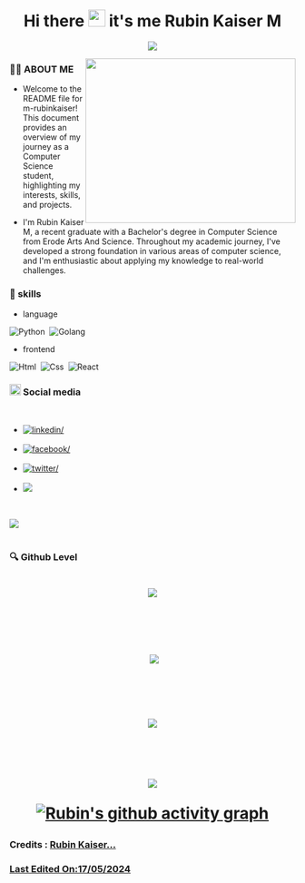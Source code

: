 <h1 align="center">
  <b>
    Hi there 
    <img height="30px" wight="30" 
      src="https://camo.githubusercontent.com/0c732027af8a28d138e3698181f7be7c9b97d443b4beb9c7ce8ec4cffc6b4767/68747470733a2f2f6d656469612e67697068792e636f6d2f6d656469612f6876524a434c467a6361737252346961377a2f67697068792e676966"> 
    it's me Rubin Kaiser M
  </b>
</h1>
<p align="center">
  <img src="https://readme-typing-svg.herokuapp.com?font=Fira+Code&size=25&duration=3000&pause=1000&background=88838200&center=true&random=false&width=435&lines=welcome+to+my+github+profile;computer+science+student" >
</p>
<img align="right" width="370" height="290" src="https://i.pinimg.com/originals/47/f0/34/47f0342cec72b800463bf003eac1257e.gif">

### 🧑🏻 ABOUT ME

- Welcome to the README file for m-rubinkaiser! This document provides an overview of my journey as a Computer Science student, highlighting my interests, skills, and projects.

- I'm Rubin Kaiser M, a recent graduate with a Bachelor's degree in Computer Science from Erode Arts And Science. Throughout my academic journey, I've developed a strong foundation in various areas of computer science, and I'm enthusiastic about applying my knowledge to real-world challenges.

<h3>🔬 skills</h3>

- language


![Python](https://img.shields.io/badge/Python%20-%2314354C.svg?style=for-the-badge&logo=python&logoColor=white)&nbsp;
    ![Golang](https://img.shields.io/badge/Golang%20-green.svg?style=for-the-badge&logo=go&logoColor=black)&nbsp;

- frontend
  
![Html](https://img.shields.io/badge/Html%20-red.svg?style=for-the-badge&logo=html5&logoColor=white)&nbsp;
    ![Css](https://img.shields.io/badge/Css%20-blue.svg?style=for-the-badge&logo=css3&logoColor=black)&nbsp;
        ![React](https://img.shields.io/badge/React%20-darkblue.svg?style=for-the-badge&logo=react&logoColor=black)&nbsp;
<br>

<h3><img style="height:20px;" src="https://cdn-icons-png.flaticon.com/512/4187/4187336.png"> Social media</h3>
<br>

<div >

<ul>

<li>
<a href="https://linkedin.com/in/m-rubinkaiser" target="_blank">
<img src="https://img.shields.io/badge/linkedin:  rubinkaiser-0077B5.svg?color=405DE6&style=for-the-badge&logo=linkedin&logoColor=white" alt=linkedin/>
</a>
</li>

<br>
<li>
<a href="https://facebook.com/m-rubinkaiser" target="_blank">
<img src="https://img.shields.io/badge/facebook:  rubinkaiser-0077B5.svg?color=darkblue&style=for-the-badge&logo=linkedin&logoColor=white" alt=facebook/>
</a>
</li>

<br>

<li>
<a href="https://twitter.com/m-rubinkaiser" target="_blank">
<img src="https://img.shields.io/badge/twitter:  rubinkaiser-%2300acee.svg?color=1DA1F2&style=for-the-badge&logo=twitter&logoColor=white" alt=twitter/>
</a>
</li>

<br>

<li>
<a href="mailto:m.rubinkaiser.com" target="_blank">
<img src="https://img.shields.io/badge/gmail:  rubinkaiser-%23EA4335.svg?style=for-the-badge&logo=gmail&logoColor=white" t=mail/>
</a>
</li>
	
</ul>
</div>

<br>


<img src="https://user-images.githubusercontent.com/73097560/115834477-dbab4500-a447-11eb-908a-139a6edaec5c.gif"><br><br>




<h3>🔍 Github Level</h3> 


<h1 align="center"<p><img align="center" src="https://github-readme-stats.vercel.app/api/top-langs/?username=m-rubinkaiser&theme=tokyonight" /></p><br>

<p>&nbsp;<img align="center" src="https://github-readme-stats.vercel.app/api?username=m-rubinkaiser&show_icons=true&theme=tokyonight" /></p><br>


<p><img align="center" src="https://github-readme-streak-stats.herokuapp.com/?user=m-rubinkaiser&theme=tokyonight"></p><br>

  <img src="https://user-images.githubusercontent.com/73097560/115834477-dbab4500-a447-11eb-908a-139a6edaec5c.gif"><br>

  [![Rubin's github activity graph](https://github-readme-activity-graph.vercel.app/graph?username=m-rubinkaiser&bg_color=000000&color=ffffff&line=51f565&point=ffffff&area=true&hide_border=true)](https://github.com/ashutosh00710/github-readme-activity-graph)
  
  <h3 align="left">Credits : <a href="https://github.com/0xabdul">Rubin Kaiser...</h3>
    <h3 align="left">Last Edited On:17/05/2024</h3>
    
